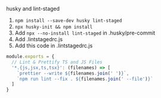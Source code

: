 husky and lint-staged

1. `npm install --save-dev husky lint-staged`
2. `npx husky-init && npm install`
3. Add `npx --no-install lint-staged` in .husky/pre-commit
4. Add .lintstagedrc.js
5. Add this code in .lintstagedrc.js

```javascript
module.exports = {
  // Lint & Prettify TS and JS Files
  '*.{js,jsx,ts,tsx}': (filenames) => [
    `prettier --write ${filenames.join(' ')}`,
    `npm run lint --fix . ${filenames.join(' --file')}`
  ]
}
```
